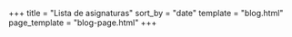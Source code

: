 +++
title = "Lista de asignaturas"
sort_by = "date"
template = "blog.html"
page_template = "blog-page.html"
+++

